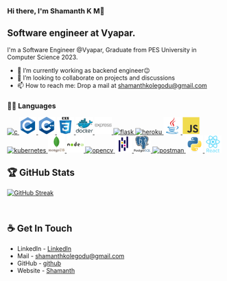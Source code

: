### Hi there, I'm Shamanth K M👋

## Software engineer at Vyapar.

I'm a Software Engineer @Vyapar, Graduate from PES University in Computer Science 2023.


- 🌱 I’m currently working as backend engineer😉
- 👯 I’m looking to collaborate on projects and discussions
- 📫 How to reach me: Drop a mail at shamanthkolegodu@gmail.com

### 👨‍💻 Languages
  
<p align="left"> 
  <a href="https://go.dev" target="_blank" rel="noreferrer"> <img src="https://img.shields.io/badge/Go-00ADD8?style=for-the-badge&logo=go&logoColor=white" alt="c" width="40" height="40"/> </a> 
  <a href="https://www.cprogramming.com/" target="_blank" rel="noreferrer"> <img src="https://raw.githubusercontent.com/devicons/devicon/master/icons/c/c-original.svg" alt="go" width="40" height="40"/> </a> 
<a href="https://www.w3schools.com/cpp/" target="_blank" rel="noreferrer"> <img src="https://raw.githubusercontent.com/devicons/devicon/master/icons/cplusplus/cplusplus-original.svg" alt="cplusplus" width="40" height="40"/> </a>
  <a href="https://www.w3schools.com/css/" target="_blank" rel="noreferrer"> <img src="https://raw.githubusercontent.com/devicons/devicon/master/icons/css3/css3-original-wordmark.svg" alt="css3" width="40" height="40"/> </a> 
  <a href="https://www.docker.com/" target="_blank" rel="noreferrer"> <img src="https://raw.githubusercontent.com/devicons/devicon/master/icons/docker/docker-original-wordmark.svg" alt="docker" width="40" height="40"/> </a> 
  <a href="https://expressjs.com" target="_blank" rel="noreferrer"> <img src="https://raw.githubusercontent.com/devicons/devicon/master/icons/express/express-original-wordmark.svg" alt="express" width="40" height="40"/> </a> 
  <a href="https://flask.palletsprojects.com/" target="_blank" rel="noreferrer"> <img src="https://www.vectorlogo.zone/logos/pocoo_flask/pocoo_flask-icon.svg" alt="flask" width="40" height="40"/> </a> 
  <a href="https://heroku.com" target="_blank" rel="noreferrer"> <img src="https://www.vectorlogo.zone/logos/heroku/heroku-icon.svg" alt="heroku" width="40" height="40"/> </a> 
  <a href="https://www.java.com" target="_blank" rel="noreferrer"> <img src="https://raw.githubusercontent.com/devicons/devicon/master/icons/java/java-original.svg" alt="java" width="40" height="40"/> </a> 
  <a href="https://developer.mozilla.org/en-US/docs/Web/JavaScript" target="_blank" rel="noreferrer"> <img src="https://raw.githubusercontent.com/devicons/devicon/master/icons/javascript/javascript-original.svg" alt="javascript" width="40" height="40"/> </a> 
  <a href="https://kubernetes.io" target="_blank" rel="noreferrer"> <img src="https://www.vectorlogo.zone/logos/kubernetes/kubernetes-icon.svg" alt="kubernetes" width="40" height="40"/> </a> 
  <a href="https://www.mongodb.com/" target="_blank" rel="noreferrer"> <img src="https://raw.githubusercontent.com/devicons/devicon/master/icons/mongodb/mongodb-original-wordmark.svg" alt="mongodb" width="40" height="40"/> </a> 
  <a href="https://nodejs.org" target="_blank" rel="noreferrer"> <img src="https://raw.githubusercontent.com/devicons/devicon/master/icons/nodejs/nodejs-original-wordmark.svg" alt="nodejs" width="40" height="40"/> </a> 
  <a href="https://opencv.org/" target="_blank" rel="noreferrer"> <img src="https://www.vectorlogo.zone/logos/opencv/opencv-icon.svg" alt="opencv" width="40" height="40"/> </a> 
  <a href="https://pandas.pydata.org/" target="_blank" rel="noreferrer"> <img src="https://raw.githubusercontent.com/devicons/devicon/2ae2a900d2f041da66e950e4d48052658d850630/icons/pandas/pandas-original.svg" alt="pandas" width="40" height="40"/> </a> 
  <a href="https://www.postgresql.org" target="_blank" rel="noreferrer"> <img src="https://raw.githubusercontent.com/devicons/devicon/master/icons/postgresql/postgresql-original-wordmark.svg" alt="postgresql" width="40" height="40"/> </a> 
  <a href="https://postman.com" target="_blank" rel="noreferrer"> <img src="https://www.vectorlogo.zone/logos/getpostman/getpostman-icon.svg" alt="postman" width="40" height="40"/> </a> 
  <a href="https://www.python.org" target="_blank" rel="noreferrer"> <img src="https://raw.githubusercontent.com/devicons/devicon/master/icons/python/python-original.svg" alt="python" width="40" height="40"/> </a> 
  <a href="https://reactjs.org/" target="_blank" rel="noreferrer"> <img src="https://raw.githubusercontent.com/devicons/devicon/master/icons/react/react-original-wordmark.svg" alt="react" width="40" height="40"/> </a> 

## 🏆 GitHub Stats
  
[![GitHub Streak](https://github-readme-streak-stats.herokuapp.com/?user=shamanthkolegodu&theme=tokyonight)](https://github.com/DenverCoder1/github-readme-streak-stats)
  
<img alt="" src="https://github-profile-summary-cards.vercel.app/api/cards/profile-details?username=shamanthkolegodu&theme=github_dark" />

<img alt="" align="left" src="http://github-profile-summary-cards.vercel.app/api/cards/repos-per-language?username=shamanthkolegodu&theme=github_dark" />

<img alt="" align="left" src="http://github-profile-summary-cards.vercel.app/api/cards/most-commit-language?username=shamanthkolegodu&theme=github_dark" />

<img alt="" align="left" src="http://github-profile-summary-cards.vercel.app/api/cards/stats?username=shamanthkolegodu&theme=github_dark" />

<img alt="" src="http://github-profile-summary-cards.vercel.app/api/cards/productive-time?username=shamanthkolegodu&theme=github_dark&utcOffset=8" />

<!-- <p><img align="center" src="https://github-readme-streak-stats.herokuapp.com/?user=shamanthkolegodu&" alt="shamanthkolegodu" /></p>
 
<img alt="Activity Graph" src="https://activity-graph.herokuapp.com/graph?username=Shamanthkolegodu&theme=github"/>
 -->
  
## ☕ Get In Touch

- LinkedIn - [LinkedIn](https://www.linkedin.com/in/shamanth-k-m-161764191/)
- Mail - shamanthkolegodu@gmail.com
- GitHub - [github](https://github.com/Shamanthkolegodu/)
- Website - [Shamanth](https://shamanthkolegodu.github.io/)

  
  
